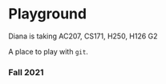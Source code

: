 # Playground

Diana is taking AC207, CS171, H250, H126
G2

A place to play with `git`.

### Fall 2021
